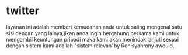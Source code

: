 twitter
=======

layanan ini adalah memberi kemudahan anda untuk saling mengenal satu sisi dengan yang lainya,jikan anda ingin bergabung bersama kami untuk mengambil keuntungan pribadi maka kami akan menindak lanjuti sesuai dengan sistem kami adallah "sistem relevan"by Ronisyahrony awould.
